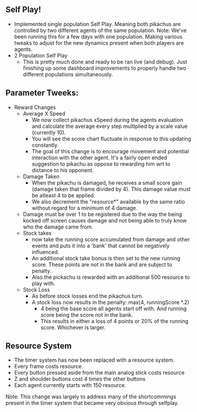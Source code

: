 ## Self Play!
- Implemented single population Self Play. Meaning both pikachus are controlled by two different agents of the same population.
Note: We've been running this for a few days with one population. Making various tweaks to adjust for the new dynamics present when both players are agents.
- 2 Population Self Play
    - This is pretty much done and ready to be ran live (and debug). Just finishing up some dashboard improvements to properly handle two different populations simultaneously.
## Parameter Tweeks:
- Reward Changes
    - Average X Speed
        - We now collect pikachus xSpeed during the agents evaluation and calculate the average every step multiplied by a scale value (currently 10).
        - You will see the score chart fluctuate in response to this updating constantly.
        - The goal of this change is to encourage movement and potential interaction with the other agent. It's a fairly open ended suggestion to pikachu as oppose to rewarding him wrt to distance to his opponent.
    - Damage Taken
        - When the pikachu is damaged, he receives a small score gain (damage taken that frame divided by 4). This damage value must be atleast 4 to be applied.
        - We also decrement the "resource*" available by the same ratio without regard for a minimum of 4 damage.
    - Damage must be over 1 to be registered due to the way the being kocked off screen causes damage and not being able to truly know who the damage came from.
    - Stock takes
        - now take the running score accumulated from damage and other events and puts it into a 'bank' that cannot be negatively influenced.
        - An additional stock take bonus is then set to the new running score. These points are not in the bank and are subject to penalty.
        - Also the pickachu is rewarded with an additional 500 resource to play with.
    - Stock Loss
        - As before stock losses end the pikachus turn.
        - A stock loss now results in the penalty: max(4, runningScore *.2)
            - 4 being the base score all agents start off with. And running score being the score not in the bank.
            - This results in either a loss of 4 points or 20% of the running score. Whichever is larger.
## Resource System
- The timer system has now been replaced with a resource system.
- Every frame costs resource.
- Every button pressed aside from the main analog stick costs resource
- Z and shoulder buttons cost 4 times the other buttons
- Each agent currently starts with 150 resource.

Note: This change was largely to address many of the shortcommings present in the timer system that became very obvious through selfplay. 